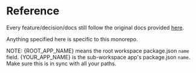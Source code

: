 # Reference

Every feature/decision/docs still follow the original docs provided
[here](https://github.com/epicweb-dev/epic-stack/tree/main/docs).

Anything specified here is specific to this monorepo.

NOTE: {ROOT_APP_NAME} means the root workspace package.json `name` field. {YOUR_APP_NAME} is the sub-workspace app's package.json `name`.  Make sure this is in sync with all your paths.